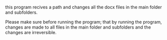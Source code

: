 this program recives a path and changes all the docx files in the main folder and subfolders.


Please make sure before running the program; that by running the program, changes are made to all files in the main folder and subfolders and the changes are irreversible.
